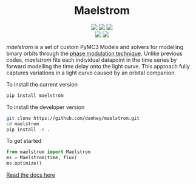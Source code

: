 <h1 align="center">Maelstrom</h1>

<p align="center">
   <a href="https://github.com/danhey/maelstrom/actions?query=workflow%3Amaelstrom-tests"><img
   src="https://github.com/danhey/maelstrom/workflows/maelstrom-tests/badge.svg"/></a>
   <a href="https://danhey.github.io/maelstrom/"><img
   src="https://github.com/danhey/maelstrom/workflows/Docs/badge.svg"/></a>
   <a href="https://codecov.io/gh/danhey/maelstrom"><img
   src="https://codecov.io/gh/danhey/maelstrom/branch/master/graph/badge.svg"/></a>
   <br/>
   <a href="https://docs.pymc.io"><img
   src="https://img.shields.io/badge/powered_by-PyMC3-EB5368.svg?style=flat"/></a>
   <a href="https://github.com/dfm/exoplanet"><img
   src="https://img.shields.io/badge/powered_by-exoplanet-EB5368.svg?style=flat"/></a>
</p>

  
*maelstrom* is a set of custom PyMC3 Models and solvers for
modelling binary orbits through the [phase modulation technique](https://arxiv.org/abs/1607.07879/).
Unlike previous codes, *maelstrom* fits each individual datapoint in the time series by forward modelling the time delay onto the light curve. This approach fully captures variations in a light curve caused by 
an orbital companion.

To install the current version

```bash
pip install maelstrom
```

To install the developer version

```bash
git clone https://github.com/danhey/maelstrom.git
cd maelstrom
pip install -e .
```

To get started

```python
from maelstrom import Maelstrom
ms = Maelstrom(time, flux)
ms.optimize()
```
   
[Read the docs here](https://danhey.github.io/maelstrom)
